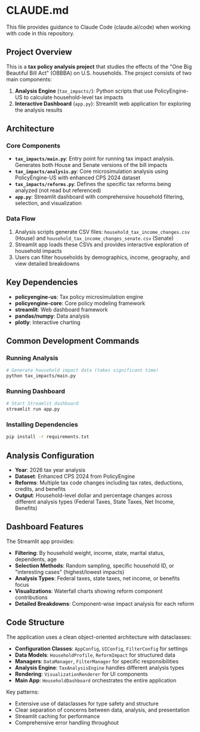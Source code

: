 # CLAUDE.md

This file provides guidance to Claude Code (claude.ai/code) when working with code in this repository.

## Project Overview

This is a **tax policy analysis project** that studies the effects of the "One Big Beautiful Bill Act" (OBBBA) on U.S. households. The project consists of two main components:

1. **Analysis Engine** (`tax_impacts/`): Python scripts that use PolicyEngine-US to calculate household-level tax impacts
2. **Interactive Dashboard** (`app.py`): Streamlit web application for exploring the analysis results

## Architecture

### Core Components

- **`tax_impacts/main.py`**: Entry point for running tax impact analysis. Generates both House and Senate versions of the bill impacts
- **`tax_impacts/analysis.py`**: Core microsimulation analysis using PolicyEngine-US with enhanced CPS 2024 dataset 
- **`tax_impacts/reforms.py`**: Defines the specific tax reforms being analyzed (not read but referenced)
- **`app.py`**: Streamlit dashboard with comprehensive household filtering, selection, and visualization

### Data Flow

1. Analysis scripts generate CSV files: `household_tax_income_changes.csv` (House) and `household_tax_income_changes_senate.csv` (Senate)
2. Streamlit app loads these CSVs and provides interactive exploration of household impacts
3. Users can filter households by demographics, income, geography, and view detailed breakdowns

## Key Dependencies

- **policyengine-us**: Tax policy microsimulation engine
- **policyengine-core**: Core policy modeling framework
- **streamlit**: Web dashboard framework  
- **pandas/numpy**: Data analysis
- **plotly**: Interactive charting

## Common Development Commands

### Running Analysis
```bash
# Generate household impact data (takes significant time)
python tax_impacts/main.py
```

### Running Dashboard
```bash
# Start Streamlit dashboard
streamlit run app.py
```

### Installing Dependencies
```bash
pip install -r requirements.txt
```

## Analysis Configuration

- **Year**: 2026 tax year analysis
- **Dataset**: Enhanced CPS 2024 from PolicyEngine
- **Reforms**: Multiple tax code changes including tax rates, deductions, credits, and benefits
- **Output**: Household-level dollar and percentage changes across different analysis types (Federal Taxes, State Taxes, Net Income, Benefits)

## Dashboard Features

The Streamlit app provides:
- **Filtering**: By household weight, income, state, marital status, dependents, age
- **Selection Methods**: Random sampling, specific household ID, or "interesting cases" (highest/lowest impacts)
- **Analysis Types**: Federal taxes, state taxes, net income, or benefits focus
- **Visualizations**: Waterfall charts showing reform component contributions
- **Detailed Breakdowns**: Component-wise impact analysis for each reform

## Code Structure

The application uses a clean object-oriented architecture with dataclasses:

- **Configuration Classes**: `AppConfig`, `UIConfig`, `FilterConfig` for settings
- **Data Models**: `HouseholdProfile`, `ReformImpact` for structured data
- **Managers**: `DataManager`, `FilterManager` for specific responsibilities
- **Analysis Engine**: `TaxAnalysisEngine` handles different analysis types
- **Rendering**: `VisualizationRenderer` for UI components
- **Main App**: `HouseholdDashboard` orchestrates the entire application

Key patterns:
- Extensive use of dataclasses for type safety and structure
- Clear separation of concerns between data, analysis, and presentation
- Streamlit caching for performance
- Comprehensive error handling throughout